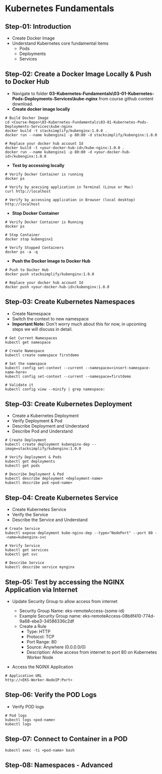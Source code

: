 # Kubernetes Fundamentals

## Step-01: Introduction
- Create Docker Image
- Understand Kubernetes core fundamental items
    - Pods
    - Deployments
    - Services

## Step-02: Create a Docker Image Locally & Push to Docker Hub
- Navigate to folder **03-Kubernetes-Fundamentals\03-01-Kubernetes-Pods-Deployments-Services\kube-nginx** from course github content download.
- **Create docker image locally**
```
# Build Docker Image
cd <Course-Repo>\03-Kubernetes-Fundamentals\03-01-Kubernetes-Pods-Deployments-Services\kube-nginx
docker build -t stacksimplify/kubenginx:1.0.0 .
docker run --name kubenginx1 -p 80:80 -d stacksimplify/kubenginx:1.0.0

# Replace your docker hub account Id
docker build -t <your-docker-hub-id>/kube-nginx:1.0.0 .
docker run --name kubenginx1 -p 80:80 -d <your-docker-hub-id>/kubenginx:1.0.0
```
- **Test by accessing locally**
```
# Verify Docker Container is running
docker ps

# Verify by acecsing application in Terminal (Linux or Mac)
curl http://localhost  

# Verify by accessing application in Browser (local desktop)
http://localhost  
```
- **Stop Docker Container**
```
# Verify Docker Container is Running
docker ps

# Stop Container
docker stop kubenginx1

# Verify Stopped Containers
docker ps -a -q
```
- **Push the Docker Image to Docker Hub**
```
# Push to Docker Hub
docker push stacksimplify/kubenginx:1.0.0

# Replace your docker hub account Id
docker push <your-docker-hub-id>/kubenginx:1.0.0
```

## Step-03: Create Kubernetes Namespaces
- Create Namespace
- Switch the context to new namespace
- **Important Note:** Don't worry much about this for now, in upcoming steps we will discuss in detail.
```
# Get Current Namespaces
kubectl get namespace

# Create Namespace
kubectl create namespace firstdemo

# Set the namespace
kubectl config set-context --current --namespace=<insert-namespace-name-here>
kubectl config set-context --current --namespace=firstdemo

# Validate it
kubectl config view --minify | grep namespace:
```

## Step-03: Create Kubernetes Deployment
- Create a Kubernetes Deployment
- Verify Deployment & Pod
- Describe Deployment and Understand
- Describe Pod and Understand
```
# Create Deployment
kubectl create deployment kubenginx-dep --image=stacksimplify/kubenginx:1.0.0

# Verify Deployment & Pods
kubectl get deployments
kubectl get pods

# Describe Deployment & Pod
kubectl describe deployment <deployment-name>
kubectl describe pod <pod-name>
```

## Step-04: Create Kubernetes Service 
- Create Kubernetes Service
- Verify the Service
- Describe the Service and Understand 
```
# Create Service
kubectl expose deployment kube-nginx-dep --type="NodePort" --port 80 --name=kubenginx-svc

# Verify Service
kubectl get services
kubectl get svc

# Describe Service
kubectl describe service mynginx
```

## Step-05: Test by accessing the NGINX Application via Internet
- Update Security Group  to allow access from internet
    - Security Group Name: eks-remoteAccess-(some-id)
    - Example Security Group name: eks-remoteAccess-08b8f410-774d-9a68-ebe3-34586336c2df
    - Create a Rule
        - Type: HTTP
        - Protocol: TCP
        - Port Range: 80
        - Source: Anywhere (0.0.0.0/0)
        - Description: Allow access from internet to port 80 on Kubernetes Worker Node

- Access the NGINX Application
```
# Application URL 
http://<EKS-Worker-NodeIP:Port>
```


## Step-06: Verify the POD Logs 
- Verify POD logs
```
# Pod logs
kubectl logs <pod-name>
kubectl logs 
```

## Step-07: Connect to Container in a POD
```
kubectl exec -ti <pod-name> bash
```


## Step-08: Namespaces - Advanced


